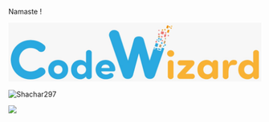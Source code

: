 Namaste !

<img src="./cw.png">

![Shachar297](https://bit.ly/3gj8mnc)

[<img src="https://raw.githubusercontent.com/DDShachar297]/[Shachar297]/main/profile-views.svg" height="50"/>](https://github.com/[Shachar297])
